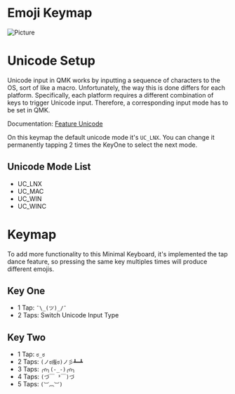 # Emoji Keymap
![Picture](https://i.imgur.com/1zEZ9Lq.png)

# Unicode Setup

Unicode input in QMK works by inputting a sequence of characters to the 
OS, sort of like a macro. Unfortunately, the way this is done differs 
for each platform. Specifically, each platform requires a different 
combination of keys to trigger Unicode input. Therefore, a 
corresponding input mode has to be set in QMK.

Documentation: [Feature Unicode](https://beta.docs.qmk.fm/features/feature_unicode#input-modes)

On this keymap the default unicode mode it's `UC_LNX`.
You can change it permanently tapping 2 times the KeyOne to select the next mode.

## Unicode Mode List
- UC_LNX
- UC_MAC
- UC_WIN
- UC_WINC

# Keymap
To add more functionality to this Minimal Keyboard, 
it's implemented the tap dance feature, so pressing the same key 
multiples times will produce different emojis.

## Key One

- 1 Tap: `¯\_(ツ)_/¯`
- 2 Taps: Switch Unicode Input Type

## Key Two

- 1 Tap: `ಠ_ಠ`
- 2 Taps: `(ノಠ痊ಠ)ノ彡┻━┻`
- 3 Taps: `╭∩╮(-_-)╭∩╮`
- 4 Taps: `(づ￣ ³￣)づ`
- 5 Taps: `(︺︹︺)`